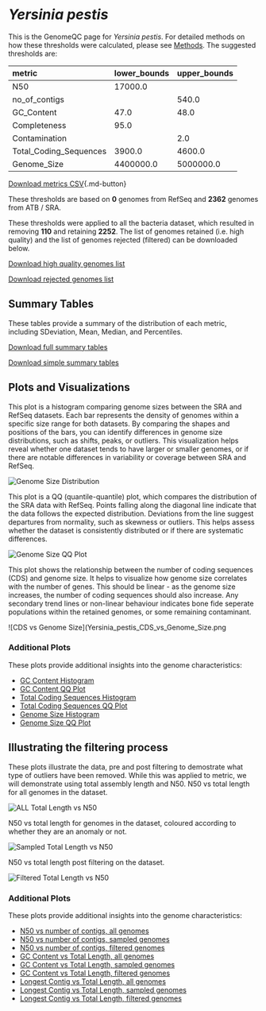 # *Yersinia pestis*

This is the GenomeQC page for *Yersinia pestis*. For detailed methods on how these thresholds were calculated, please see [Methods](../../methods.md).
The suggested thresholds are: 

| metric                 | lower_bounds   | upper_bounds   |
|:-----------------------|:---------------|:---------------|
| N50                    | 17000.0        |                |
| no_of_contigs          |                | 540.0          |
| GC_Content             | 47.0           | 48.0           |
| Completeness           | 95.0           |                |
| Contamination          |                | 2.0            |
| Total_Coding_Sequences | 3900.0         | 4600.0         |
| Genome_Size            | 4400000.0      | 5000000.0      |

[Download metrics CSV](Yersinia_pestis_metrics.csv){.md-button}


These thresholds are based on **0** genomes from RefSeq and **2362** genomes from ATB / SRA.

These thresholds were applied to all the bacteria dataset, which resulted in removing **110** and retaining **2252**.
The list of genomes retained (i.e. high quality) and the list of genomes rejected (filtered) can be downloaded below. 

[Download high quality genomes list](Yersinia_pestis_high_quality_genomes.csv.xz)


[Download rejected genomes list](Yersinia_pestis_filtered_out_genomes.csv.xz)



## Summary Tables
These tables provide a summary of the distribution of each metric, including SDeviation, Mean, Median, and Percentiles.

[Download full summary tables](summary.csv)

[Download simple summary tables](selected_summary.csv)

## Plots and Visualizations

This plot is a histogram comparing genome sizes between the SRA and RefSeq datasets. Each bar represents the density of genomes within a specific size range for both datasets. By comparing the shapes and positions of the bars, you can identify differences in genome size distributions, such as shifts, peaks, or outliers. This visualization helps reveal whether one dataset tends to have larger or smaller genomes, or if there are notable differences in variability or coverage between SRA and RefSeq.

![Genome Size Distribution](Genome_Size_refseq_histogram_kde.png)

This plot is a QQ (quantile-quantile) plot, which compares the distribution of the SRA data with RefSeq. Points falling along the diagonal line indicate that the data follows the expected distribution. Deviations from the line suggest departures from normality, such as skewness or outliers. This helps assess whether the dataset is consistently distributed or if there are systematic differences.

![Genome Size QQ Plot](Genome_Size_refseq_qqplot.png)

This plot shows the relationship between the number of coding sequences (CDS) and genome size. It helps to visualize how genome size correlates with the number of genes. This should be linear - as the genome size increases, the number of coding sequences should also increase. Any secondary trend lines or non-linear behaviour indicates bone fide seperate populations within the retained genomes, or some remaining contaminant. 

![CDS vs Genome Size](Yersinia_pestis_CDS_vs_Genome_Size.png

### Additional Plots

These plots provide additional insights into the genome characteristics:

- [GC Content Histogram](GC_Content_refseq_histogram_kde.png)
- [GC Content QQ Plot](GC_Content_refseq_qqplot.png)
- [Total Coding Sequences Histogram](Total_Coding_Sequences_refseq_histogram_kde.png)
- [Total Coding Sequences QQ Plot](Total_Coding_Sequences_refseq_qqplot.png)
- [Genome Size Histogram](Genome_Size_refseq_histogram_kde.png)
- [Genome Size QQ Plot](Genome_Size_refseq_qqplot.png)
## Illustrating the filtering process
These plots illustrate the data, pre and post filtering to demostrate what type of outliers have been removed. While this was applied to metric, we will demonstrate using total assembly length and N50.
N50 vs total length for all genomes in the dataset.

![ALL Total Length vs N50](Yersinia_pestis_all_total_length_N50.png)

N50 vs total length for genomes in the dataset, coloured according to whether they are an anomaly or not.

![Sampled Total Length vs N50](Yersinia_pestis_sample_total_length_N50.png)

N50 vs total length post filtering on the dataset.

![Filtered Total Length vs N50](Yersinia_pestis_filt_total_length_N50.png)

### Additional Plots

These plots provide additional insights into the genome characteristics:

- [N50 vs number of contigs, all genomes](Yersinia_pestis_all_N50_number.png)
- [N50 vs number of contigs, sampled genomes](Yersinia_pestis_sample_N50_number.png)
- [N50 vs number of contigs, filtered genomes](Yersinia_pestis_filt_N50_number.png)
- [GC Content vs Total Length, all genomes](Yersinia_pestis_all_total_length_GC_Content.png)
- [GC Content vs Total Length, sampled genomes](Yersinia_pestis_sample_total_length_GC_Content.png)
- [GC Content vs Total Length, filtered genomes](Yersinia_pestis_filt_total_length_GC_Content.png)
- [Longest Contig vs Total Length, all genomes](Yersinia_pestis_all_total_length_longest.png)
- [Longest Contig vs Total Length, sampled genomes](Yersinia_pestis_sample_total_length_longest.png)
- [Longest Contig vs Total Length, filtered genomes](Yersinia_pestis_filt_total_length_longest.png)
